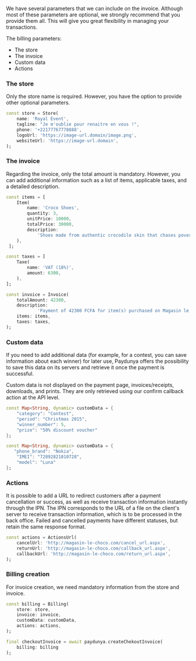 We have several parameters that we can include on the invoice. Although most of these parameters are optional, we strongly recommend that you provide them all. This will give you great flexibility in managing your transactions.

The billing parameters:

- The store
- The invoice
- Custom data
- Actions

### The store

Only the store name is required. However, you have the option to provide other optional parameters.

```dart
const store = Store(
    name: 'Royal Event',
    tagline: "Je m'oublie pour renaitre en vous !",
    phone: '+22177767778888',
    logoUrl: 'https://image-url.domain/image.png',
    websiteUrl: 'https://image-url.domain',
);
```

### The invoice

Regarding the invoice, only the total amount is mandatory. However, you can add additional information such as a list of items, applicable taxes, and a detailed description.

```dart
const items = [
    Item(
        name: 'Croco Shoes',
        quantity: 3,
        unitPrice: 10000,
        totalPrice: 30000,
        description:
            'Shoes made from authentic crocodile skin that chases poverty away',
    ),
 ];

const taxes = [
    Taxe(
        name: 'VAT (18%)',
        amount: 6300,
    ),
];

const invoice = Invoice(
    totalAmount: 42300,
    description:
            'Payment of 42300 FCFA for item(s) purchased on Magasin le Choco',
    items: items,
    taxes: taxes,
);
```

### Custom data

If you need to add additional data (for example, for a contest, you can save information about each winner) for later use, Paydunya offers the possibility to save this data on its servers and retrieve it once the payment is successful.

Custom data is not displayed on the payment page, invoices/receipts, downloads, and prints. They are only retrieved using our confirm callback action at the API level.

```dart
const Map<String, dynamic> customData = {
    "category": "Contest",
    "period": "Christmas 2015",
    "winner_number": 5,
    "prize": "50% discount voucher"
};

const Map<String, dynamic> customData = {
   "phone_brand": "Nokia",
    "IMEI": "72892821010728",
    "model": "Luna"
};
```

### Actions

It is possible to add a URL to redirect customers after a payment cancellation or success, as well as receive transaction information instantly through the IPN. The IPN corresponds to the URL of a file on the client's server to receive transaction information, which is to be processed in the back office. Failed and cancelled payments have different statuses, but retain the same response format.

```dart
const actions = ActionsUrl(
    cancelUrl: 'http://magasin-le-choco.com/cancel_url.aspx',
    returnUrl: 'http://magasin-le-choco.com/callback_url.aspx',
    callbackUrl: 'http://magasin-le-choco.com/return_url.aspx',
);
```

### Billing creation

For invoice creation, we need mandatory information from the store and invoice.

```dart
const billing = Billing(
    store: store,
    invoice: invoice,
    customData: customData,
    actions: actions,
);

final checkoutInvoice = await paydunya.createChekoutInvoice(
    billing: billing
);
```
